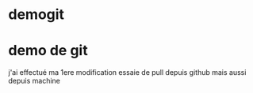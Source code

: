 ﻿# demogit
demo de git
================
j'ai effectué ma 1ere modification
essaie de pull depuis github
mais aussi depuis machine